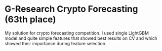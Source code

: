# G-Research Crypto Forecasting (63th place)

My solution for crypto forecasting competition. I used single LightGBM model and quite simple features that showed best results on CV and which showed their importance during feature selection.

